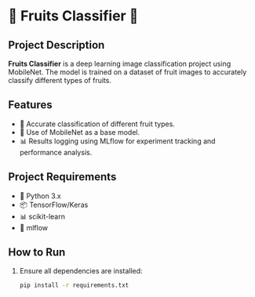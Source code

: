 # 🍇 Fruits Classifier 🍎

## Project Description

**Fruits Classifier** is a deep learning image classification project using MobileNet. The model is trained on a dataset of fruit images to accurately classify different types of fruits.

## Features

- 🍏 Accurate classification of different fruit types.
- 📱 Use of MobileNet as a base model.
- 📊 Results logging using MLflow for experiment tracking and performance analysis.

## Project Requirements

- 🐍 Python 3.x
- 📦 TensorFlow/Keras
- 📊 scikit-learn
- 📡 mlflow

## How to Run

1. Ensure all dependencies are installed:

   ```bash
   pip install -r requirements.txt
